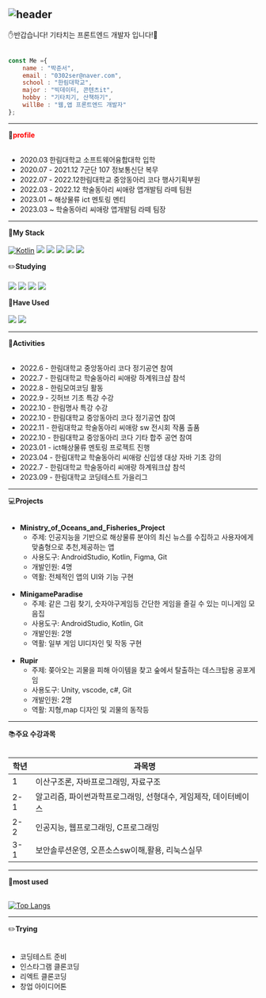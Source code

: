 ![header](https://capsule-render.vercel.app/api?type=transparent&color=auto&height=300&section=header&text=Welcome🙂&desc=Jun's%20Github&descSize=45&descAlign=70&descAlignY=75&fontSize=90&animation=fadeIn&fontColor=82FA58 )
---
✋반갑습니다! 기타치는 프론트엔드 개발자 입니다!🎸<br><br>

```javascript
const Me ={
    name : "박준서",
    email : "0302ser@naver.com",
    school : "한림대학교",
    major : "빅데이터, 콘텐츠it",
    hobby : "기타치기, 산책하기",
    willBe : "웹,앱 프론트엔드 개발자"
};
```
---

🏫<strong><font color="red">profile</font></strong><br><br>
<span style="color:red">




<ul>
<li>2020.03 한림대학교 소프트웨어융합대학 입학 </li>
<li>2020.07 - 2021.12 7군단 107 정보통신단 복무</li>
<li>2022.07 - 2022.12한림대학교 중앙동아리 코다 행사기획부원</li>
<li>2022.03 - 2022.12 학술동아리 씨애랑 앱개발팀 라떼 팀원</li>
 <li>2023.01 ~ 해상물류 ict 멘토링 멘티</li>
<li>2023.03 ~ 학술동아리 씨애랑 앱개발팀 라떼 팀장</li>
</ul>


---


🧰<strong>My Stack</strong><br><br>
[![Kotlin](https://img.shields.io/badge/Kotlin-7F52FF?style=flat-square&logo=kotlin&logoColor=white)](https://kotlinlang.org/)
<img src="https://img.shields.io/badge/Android Studio-3DDC84?style=flat-square&logo=Android Studio&logoColor=white"/>
<img src="https://img.shields.io/badge/java-007396?style=flat-square&logo=java&logoColor=white"/>
<img src="https://img.shields.io/badge/CSS3-1572B6?style=flat-square&logo=css3&logoColor=white"/>
<img src="https://img.shields.io/badge/HTML5-E34F26?style=flat-square&logo=html5&logoColor=white"/>
<img src="https://img.shields.io/badge/JavaScript-F7DF1E?style=flat-square&logo=javascript&logoColor=black"/>

✏️<strong>Studying</strong><br><br>
<img src="https://img.shields.io/badge/react-61DAFB?style=for-the-badge&logo=react&logoColor=black">
<img src="https://img.shields.io/badge/node.js-339933?style=for-the-badge&logo=Node.js&logoColor=white">
<img src="https://img.shields.io/badge/mysql-4479A1?style=for-the-badge&logo=mysql&logoColor=white">
<img src="https://img.shields.io/badge/linux-FCC624?style=for-the-badge&logo=linux&logoColor=black">


🔧<strong>Have Used</strong><br><br>
<img src="https://img.shields.io/badge/Python-3776AB?style=flat-square&logo=Python&logoColor=white"/>
<img src="https://img.shields.io/badge/C-A8B9CC?style=flat-square&logo=C&logoColor=white"/>


---

🏃<strong>Activities</strong><br><br>
<ul>
<li>2022.6 - 한림대학교 중앙동아리 코다 정기공연 참여</li>
<li>2022.7 - 한림대학교 학술동아리 씨애랑 하계워크샵 참석</li>
<li>2022.8 -  한림모여코딩 활동</li>
<li>2022.9 - 깃허브 기초 특강 수강</li>    
<li>2022.10 - 한림명사 특강 수강</li>
<li>2022.10 - 한림대학교 중앙동아리 코다 정기공연 참여</li>
<li>2022.11 - 한림대학교 학술동아리 씨애랑 sw 전시회 작품 출품</li>
<li>2022.10 - 한림대학교 중앙동아리 코다 기타 합주 공연 참여</li>
<li>2023.01 - ict해상물류 멘토링 프로젝트 진행</li>
<li>2023.04 - 한림대학교 학술동아리 씨애랑 신입생 대상 자바 기초 강의</li>
<li>2022.7 - 한림대학교 학술동아리 씨애랑 하계워크샵 참석</li>
<li>2023.09 - 한림대학교 코딩테스트 가을리그</li>
</ul>

---

💻<strong>Projects</strong><br><br>


* **Ministry_of_Oceans_and_Fisheries_Project**<br>
    * 주제: 인공지능을 기반으로 해상물류 분야의 최신 뉴스를 수집하고 사용자에게 맞춤형으로 추천,제공하는 앱<br>
    * 사용도구: AndroidStudio, Kotlin, Figma, Git<br>
    * 개발인원: 4명<br>
    * 역활: 전체적인 앱의 UI와 기능 구현<br><br>
* **MinigameParadise**<br>
    * 주제: 같은 그림 찾기, 숫자야구게임등 간단한 게임을 즐길 수 있는 미니게임 모음집<br>
    * 사용도구: AndroidStudio, Kotlin, Git<br>
    * 개발인원: 2명<br>
    * 역활: 일부 게임 UI디자인 및 작동 구현 <br><br>
* **Rupir**<br>
    * 주제: 쫒아오는 괴물을 피해 아이템을 찾고 숲에서 탈출하는 데스크탑용 공포게임<br>
    * 사용도구: Unity, vscode, c#, Git<br>
    * 개발인원: 2명<br>
    * 역활: 지형,map 디자인 및 괴물의 동작등<br>

---
📚<strong>주요 수강과목</strong><br><br>


|학년|과목명|
|-|-|
|1|이산구조론, 자바프로그래밍, 자료구조|
|2-1|알고리즘, 파이썬과학프로그래밍, 선형대수, 게임제작, 데이터베이스|
|2-2|인공지능, 웹프로그래밍, C프로그래밍|
|3-1|보안솔루션운영, 오픈소스sw이해,활용, 리눅스실무|

---
🔌<strong>most used</strong><br><br>
  
[![Top Langs](https://github-readme-stats.vercel.app/api/top-langs/?username=Junseo11)](https://github.com/anuraghazra/github-readme-stats)



---

✏️<strong>Trying</strong><br><br>
     
* 코딩테스트 준비
* 인스타그램 클론코딩
* 리엑트 클론코딩
* 창업 아이디어톤





 
 
 
 
   

